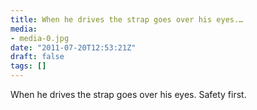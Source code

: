 ```yaml
---
title: When he drives the strap goes over his eyes.…
media:
- media-0.jpg
date: "2011-07-20T12:53:21Z"
draft: false
tags: []
---
```

When he drives the strap goes over his eyes. Safety first.
